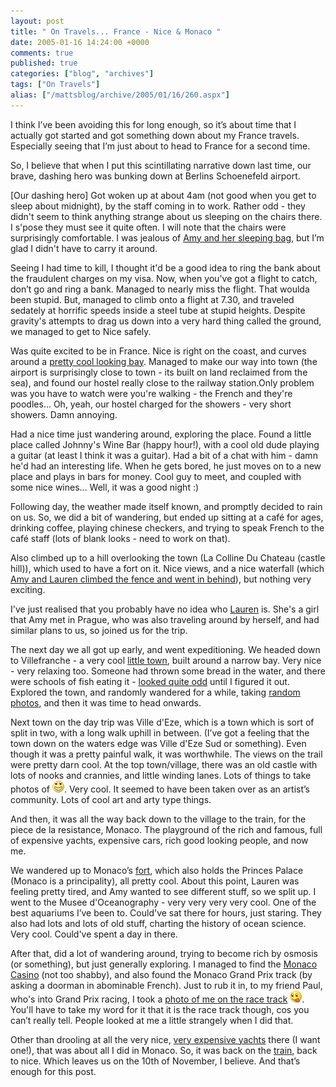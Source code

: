 ```yaml
---
layout: post
title: " On Travels... France - Nice & Monaco "
date: 2005-01-16 14:24:00 +0000
comments: true
published: true
categories: ["blog", "archives"]
tags: ["On Travels"]
alias: ["/mattsblog/archive/2005/01/16/260.aspx"]
---
```

<!-- more -->

<P>I think I&#8217;ve been avoiding this for long enough, so it&#8217;s about time that I actually got started and got something down about my France travels. Especially seeing that I&#8217;m just about to head to France for a second time.</P>
 <P>So, I believe that when I put this scintillating narrative down last time, our brave, dashing hero was bunking down at Berlins Schoenefeld airport. </P>
 <P>[Our dashing hero] Got woken up at about 4am (not good when you get to sleep about midnight), by the staff coming in to work. Rather odd - they didn't seem to think anything strange about us sleeping on the chairs there. I s'pose they must see it quite often. I will note that the chairs were surprisingly comfortable. I was jealous of <A href="/images/%2f03+-+TheTrip%2f10+-+France+-+November+9+to+November+24%2f01+-+Nice%2fPB080046.JPG">Amy and her sleeping bag</A>, but I&#8217;m glad I didn't have to carry it around.&nbsp; </P>
 <P>Seeing I had time to kill, I thought it'd be a good idea to ring the bank about the fraudulent charges on my visa. Now, when you've got a flight to catch, don&#8217;t go and ring a bank. Managed to nearly miss the flight. That woulda been stupid. But, managed to climb onto a flight at 7.30, and traveled sedately at horrific speeds inside a steel tube at stupid heights. Despite gravity's attempts to drag us down into a very hard thing called the ground, we managed to get to Nice safely.</P>
 <P>Was quite excited to be in France. Nice is right on the coast, and curves around a <A href="/images/%2f03+-+TheTrip%2f10+-+France+-+November+9+to+November+24%2f01+-+Nice%2fPB090029.JPG">pretty cool looking bay</A>. Managed to make our way into town (the airport is surprisingly close to town - its built on land reclaimed from the sea), and found our hostel really close to the railway station.Only problem was you have to watch were you're walking - the French and they're poodles... Oh, yeah, our hostel charged for the showers - very short showers. Damn annoying.</P>
 <P>Had a nice time just wandering around, exploring the place. Found a little place called Johnny's Wine Bar (happy hour!), with a cool old dude playing a guitar (at least I think it was a guitar). Had a bit of a chat with him - damn he'd had an interesting life. When he gets bored, he just moves on to a new place and plays in bars for money. Cool guy to meet, and coupled with some nice wines... Well, it was a good night :)</P>
 <P>Following day, the weather made itself known, and promptly decided to rain on us. So, we did a bit of wandering, but ended up sitting at a caf&#233; for ages, drinking coffee, playing chinese checkers, and trying to speak French to the caf&#233; staff (lots of blank looks - need to work on that).</P>
 <P>Also climbed up to a hill overlooking the town (La Colline Du Chateau (castle hill)), which used to have a fort on it. Nice views, and a nice waterfall (which <A href="/images/%2f03+-+TheTrip%2f10+-+France+-+November+9+to+November+24%2f01+-+Nice%2fPB090036.JPG">Amy and Lauren climbed the fence and went in behind</A>), but nothing very exciting.</P>
 <P>I've just realised that you probably have no idea who <A href="/images/%2f03+-+TheTrip%2f10+-+France+-+November+9+to+November+24%2f01+-+Nice%2fPB100055.JPG">Lauren</A> is. She's a girl that Amy met in Prague, who was also traveling around by herself, and had similar plans to us, so joined us for the trip.</P>
 <P>The next day we all got up early, and went expeditioning. We headed down to Villefranche - a very cool <A href="/images/%2f03+-+TheTrip%2f10+-+France+-+November+9+to+November+24%2f01+-+Nice%2f01+-+Villefranche%2fPB100063.JPG">little town</A>, built around a narrow bay. Very nice - very relaxing too. Someone had thrown some bread in the water, and there were schools of fish eating it - <A href="/images/%2f03+-+TheTrip%2f10+-+France+-+November+9+to+November+24%2f01+-+Nice%2f01+-+Villefranche%2fPB100073.JPG">looked quite odd</A> until I figured it out. Explored the town, and randomly wandered for a while, taking <A href="/images/%2f03+-+TheTrip%2f10+-+France+-+November+9+to+November+24%2f01+-+Nice%2f01+-+Villefranche%2fPB100089.JPG">random</A> <A href="/images/%2f03+-+TheTrip%2f10+-+France+-+November+9+to+November+24%2f01+-+Nice%2f01+-+Villefranche%2fPB100094.JPG">photos</A>, and then it was time to head onwards.</P>
 <P>Next town on the day trip was Ville d'Eze, which is a town which is sort of split in two, with a long walk uphill in between. (I&#8217;ve got a feeling that the town down on the waters edge was Ville d'Eze Sud or something). Even though it was a pretty painful walk, it was worthwhile. The views on the trail were pretty darn cool. At the top town/village, there was an old castle with lots of nooks and crannies, and little winding lanes. Lots of things to take photos of <IMG alt=":D" class="emoticon" src="/images/emotions/emotion-2.gif" border=0>. Very cool. It seemed to have been taken over as an artist&#8217;s community. Lots of cool art and arty type things. </P>
 <P>And then, it was all the way back down to the village to the train, for the piece de la resistance, Monaco. The playground of the rich and famous, full of expensive yachts, expensive cars, rich good looking people, and now me.</P>
 <P>We wandered up to Monaco&#8217;s <A href="/images/%2f03+-+TheTrip%2f10+-+France+-+November+9+to+November+24%2f01+-+Nice%2f03+-+Monaco%2fPB110002.JPG">fort</A>, which also holds the Princes Palace (Monaco is a principality), all pretty cool. About this point, Lauren was feeling pretty tired, and Amy wanted to see different stuff, so we split up. I went to the Musee d'Oceanography - very very very very cool. One of the best aquariums I&#8217;ve been to. Could've sat there for hours, just staring. They also had lots and lots of old stuff, charting the history of ocean science. Very cool. Could've spent a day in there.</P>
 <P>After that, did a lot of wandering around, trying to become rich by osmosis (or something), but just generally exploring. I managed to find the <A href="/images/%2f03+-+TheTrip%2f10+-+France+-+November+9+to+November+24%2f01+-+Nice%2f03+-+Monaco%2fPB110062.JPG">Monaco Casino</A> (not too shabby), and also found the Monaco Grand Prix track (by asking a doorman in abominable French). Just to rub it in, to my friend Paul, who's into Grand Prix racing, I took a <A href="/images/%2f03+-+TheTrip%2f10+-+France+-+November+9+to+November+24%2f01+-+Nice%2f03+-+Monaco%2fPB110066.JPG">photo of me on the race track</A> <IMG alt=:P class="emoticon" src="/images/emotions/emotion-4.gif" border=0>. You'll have to take my word for it that it is the race track though, cos you can&#8217;t really tell. People looked at me a little strangely when I did that.</P>
 <P>Other than drooling at all the very nice, <A href="/images/%2f03+-+TheTrip%2f10+-+France+-+November+9+to+November+24%2f01+-+Nice%2f03+-+Monaco%2fPB110048.JPG">very expensive yachts</A> there (I want one!), that was about all I did in Monaco. So, it was back on the <A href="/images/%2f03+-+TheTrip%2f10+-+France+-+November+9+to+November+24%2f01+-+Nice%2f03+-+Monaco%2fPB100174.JPG">train</A>, back to nice. Which leaves us on the 10th of November, I believe. And that&#8217;s enough for this post.<BR></P>
